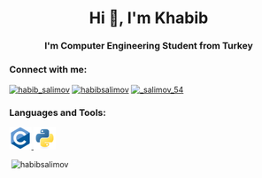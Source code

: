 <h1 align="center">Hi 👋, I'm Khabib</h1>
<h3 align="center">I'm Computer Engineering Student from Turkey</h3>

<h3 align="left">Connect with me:</h3>
<p align="left">
<a href="https://twitter.com/habib_salimov" target="blank"><img align="center" src="https://raw.githubusercontent.com/rahuldkjain/github-profile-readme-generator/master/src/images/icons/Social/twitter.svg" alt="habib_salimov" height="30" width="40" /></a>
<a href="https://linkedin.com/in/habibsalimov" target="blank"><img align="center" src="https://raw.githubusercontent.com/rahuldkjain/github-profile-readme-generator/master/src/images/icons/Social/linked-in-alt.svg" alt="habibsalimov" height="30" width="40" /></a>
<a href="https://instagram.com/_salimov_54" target="blank"><img align="center" src="https://raw.githubusercontent.com/rahuldkjain/github-profile-readme-generator/master/src/images/icons/Social/instagram.svg" alt="_salimov_54" height="30" width="40" /></a>
</p>

<h3 align="left">Languages and Tools:</h3>
<p align="left"> <a href="https://www.cprogramming.com/" target="_blank" rel="noreferrer"> <img src="https://raw.githubusercontent.com/devicons/devicon/master/icons/c/c-original.svg" alt="c" width="40" height="40"/> </a> <a href="https://www.python.org" target="_blank" rel="noreferrer"> <img src="https://raw.githubusercontent.com/devicons/devicon/master/icons/python/python-original.svg" alt="python" width="40" height="40"/> </a> </p>

<p>&nbsp;<img align="center" src="https://github-readme-stats.vercel.app/api?username=habibsalimov&show_icons=true&locale=en" alt="habibsalimov" /></p>
